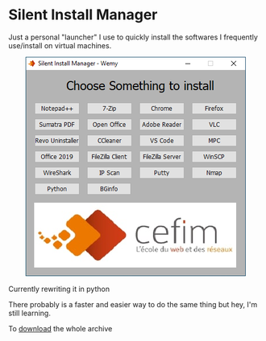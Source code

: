 # Silent Install Manager  
Just a personal "launcher" I use to quickly install the softwares I frequently use/install on virtual machines.

<p align="center">
  <img src="sim_int.png">
</p>
Currently rewriting it in python

  
There probably is a faster and easier way to do the same thing but hey, I'm still learning.  

 To [download](https://wemy.ninja/sim/) the whole archive 
